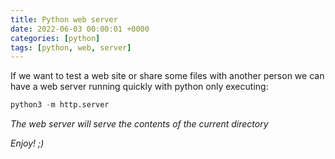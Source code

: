 ```yaml
---
title: Python web server
date: 2022-06-03 00:00:01 +0000
categories: [python]
tags: [python, web, server]
---
```


If we want to test a web site or share some files with another person we can have a web server running quickly with python only executing:

```python
python3 -m http.server
```

_The web server will serve the contents of the current directory_


_Enjoy! ;)_